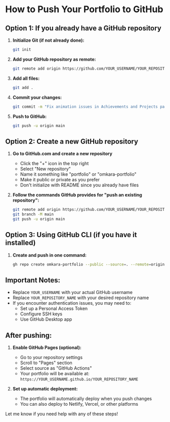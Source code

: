# How to Push Your Portfolio to GitHub

## Option 1: If you already have a GitHub repository

1. **Initialize Git (if not already done):**
   ```bash
   git init
   ```

2. **Add your GitHub repository as remote:**
   ```bash
   git remote add origin https://github.com/YOUR_USERNAME/YOUR_REPOSITORY_NAME.git
   ```

3. **Add all files:**
   ```bash
   git add .
   ```

4. **Commit your changes:**
   ```bash
   git commit -m "Fix animation issues in Achievements and Projects pages"
   ```

5. **Push to GitHub:**
   ```bash
   git push -u origin main
   ```

## Option 2: Create a new GitHub repository

1. **Go to GitHub.com and create a new repository**
   - Click the "+" icon in the top right
   - Select "New repository"
   - Name it something like "portfolio" or "omkara-portfolio"
   - Make it public or private as you prefer
   - Don't initialize with README since you already have files

2. **Follow the commands GitHub provides for "push an existing repository":**
   ```bash
   git remote add origin https://github.com/YOUR_USERNAME/YOUR_REPOSITORY_NAME.git
   git branch -M main
   git push -u origin main
   ```

## Option 3: Using GitHub CLI (if you have it installed)

1. **Create and push in one command:**
   ```bash
   gh repo create omkara-portfolio --public --source=. --remote=origin --push
   ```

## Important Notes:

- Replace `YOUR_USERNAME` with your actual GitHub username
- Replace `YOUR_REPOSITORY_NAME` with your desired repository name
- If you encounter authentication issues, you may need to:
  - Set up a Personal Access Token
  - Configure SSH keys
  - Use GitHub Desktop app

## After pushing:

1. **Enable GitHub Pages (optional):**
   - Go to your repository settings
   - Scroll to "Pages" section
   - Select source as "GitHub Actions"
   - Your portfolio will be available at: `https://YOUR_USERNAME.github.io/YOUR_REPOSITORY_NAME`

2. **Set up automatic deployment:**
   - The portfolio will automatically deploy when you push changes
   - You can also deploy to Netlify, Vercel, or other platforms

Let me know if you need help with any of these steps!